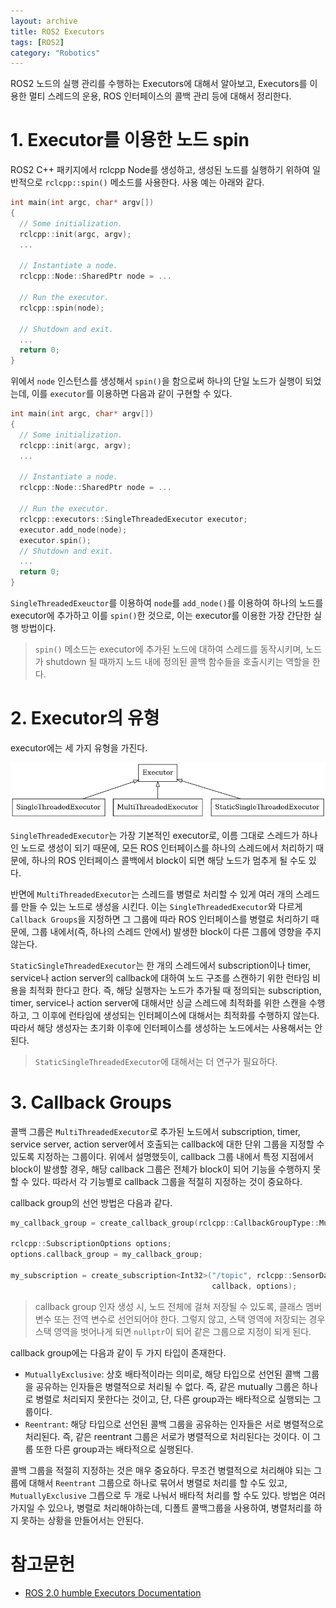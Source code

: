```yaml
---
layout: archive
title: ROS2 Executors
tags: [ROS2]
category: "Robotics"
---
```


ROS2 노드의 실행 관리를 수행하는 Executors에 대해서 알아보고, Executors를 이용한 멀티 스레드의 운용, ROS 인터페이스의 콜백 관리 등에 대해서 정리한다.

# 1. Executor를 이용한 노드 spin

ROS2 C++ 패키지에서 rclcpp Node를 생성하고, 생성된 노드를 실행하기 위하여 일반적으로 `rclcpp::spin()` 메소드를 사용한다. 사용 예는 아래와 같다.

```cpp
int main(int argc, char* argv[])
{
  // Some initialization.
  rclcpp::init(argc, argv);
  ...

  // Instantiate a node.
  rclcpp::Node::SharedPtr node = ...

  // Run the executor.
  rclcpp::spin(node);

  // Shutdown and exit.
  ...
  return 0;
}
```

위에서 `node` 인스턴스를 생성해서 `spin()`을 함으로써 하나의 단일 노드가 실행이 되었는데, 이를 `executor`를 이용하면 다음과 같이 구현할 수 있다.

```cpp
int main(int argc, char* argv[])
{
  // Some initialization.
  rclcpp::init(argc, argv);
  ...

  // Instantiate a node.
  rclcpp::Node::SharedPtr node = ...

  // Run the executor.
  rclcpp::executors::SingleThreadedExecutor executor;
  executor.add_node(node);
  executor.spin();
  // Shutdown and exit.
  ...
  return 0;
}
```

`SingleThreadedExeuctor`를 이용하여 `node`를 `add_node()`를 이용하여 하나의 노드를 executor에 추가하고 이를 `spin()`한 것으로, 이는 executor를 이용한 가장 간단한 실행 방법이다.

> `spin()` 메소드는 executor에 추가된 노드에 대하여 스레드를 동작시키며, 노드가 shutdown 될 때까지 노드 내에 정의된 콜백 함수들을 호출시키는 역할을 한다.

# 2. Executor의 유형

executor에는 세 가지 유형을 가진다.

<img src="/assets/img/posts/230213_executors_type.png">

`SingleThreadedExecutor`는 가장 기본적인 executor로, 이름 그대로 스레드가 하나인 노드로 생성이 되기 때문에, 모든 ROS 인터페이스를 하나의 스레드에서 처리하기 때문에, 하나의 ROS 인터페이스 콜백에서 block이 되면 해당 노드가 멈추게 될 수도 있다.

반면에 `MultiThreadedExecutor`는 스레드를 병렬로 처리할 수 있게 여러 개의 스레드를 만들 수 있는 노드로 생성을 시킨다. 이는 `SingleThreadedExecutor`와 다르게 `Callback Groups`을 지정하면 그 그룹에 따라 ROS 인터페이스를 병렬로 처리하기 때문에, 그룹 내에서(즉, 하나의 스레드 안에서) 발생한 block이 다른 그룹에 영향을 주지 않는다.

`StaticSingleThreadedExecutor`는 한 개의 스레드에서 subscription이나 timer, service나 action server의 callback에 대하여 노드 구조를 스캔하기 위한 런타임 비용을 최적화 한다고 한다. 즉, 해당 실행자는 노드가 추가될 때 정의되는 subscription, timer, service나 action server에 대해서만 싱글 스레드에 최적화를 위한 스캔을 수행하고, 그 이후에 런타임에 생성되는 인터페이스에 대해서는 최적화를 수행하지 않는다. 따라서 해당 생성자는 초기화 이후에 인터페이스를 생성하는 노드에서는 사용해서는 안된다.

> `StaticSingleThreadedExecutor`에 대해서는 더 연구가 필요하다.

# 3. Callback Groups

콜백 그룹은 `MultiThreadedExecutor`로 추가된 노드에서 subscription, timer, service server, action server에서 호출되는 callback에 대한 단위 그룹을 지정할 수 있도록 지정하는 그룹이다. 위에서 설명했듯이, callback 그룹 내에서 특정 지점에서 block이 발생할 경우, 해당 callback 그룹은 전체가 block이 되어 기능을 수행하지 못할 수 있다. 따라서 각 기능별로 callback 그룹을 적절히 지정하는 것이 중요하다.

callback group의 선언 방법은 다음과 같다.

```cpp
my_callback_group = create_callback_group(rclcpp::CallbackGroupType::MutuallyExclusive);

rclcpp::SubscriptionOptions options;
options.callback_group = my_callback_group;

my_subscription = create_subscription<Int32>("/topic", rclcpp::SensorDataQoS(),
                                             callback, options);
```

> callback group 인자 생성 시, 노드 전체에 걸쳐 저장될 수 있도록, 클래스 멤버 변수 또는 전역 변수로 선언되어야 한다. 그렇지 않고, 스택 영역에 저장되는 경우 스택 영역을 벗어나게 되면 `nullptr`이 되어 같은 그룹으로 지정이 되게 된다.

callback group에는 다음과 같이 두 가지 타입이 존재한다.

- `MutuallyExclusive`: 상호 배타적이라는 의미로, 해당 타입으로 선언된 콜백 그룹을 공유하는 인자들은 병렬적으로 처리될 수 없다. 즉, 같은 mutually 그룹은 하나로 병렬로 처리되지 못한다는 것이고, 단, 다른 group과는 배타적으로 실행되는 그룹이다.
- `Reentrant`: 해당 타입으로 선언된 콜백 그룹을 공유하는 인자들은 서로 병렬적으로 처리된다. 즉, 같은 reentrant 그룹은 서로가 병렬적으로 처리된다는 것이다. 이 그룹 또한 다른 group과는 배타적으로 실행된다.

콜백 그룹을 적절히 지정하는 것은 매우 중요하다. 무조건 병렬적으로 처리해야 되는 그룹에 대해서 `Reentrant` 그룹으로 하나로 묶어서 병렬로 처리를 할 수도 있고, `MutuallyExclusive` 그릅으로 두 개로 나눠서 배타적 처리를 할 수도 있다. 방법은 여러가지일 수 있으나, 병렬로 처리해야하는데, 디폴트 콜백그룹을 사용하여, 병렬처리를 하지 못하는 상황을 만들어서는 안된다.

# 참고문헌

- [ROS 2.0 humble Executors Documentation](https://docs.ros.org/en/humble/Concepts/About-Executors.html)
